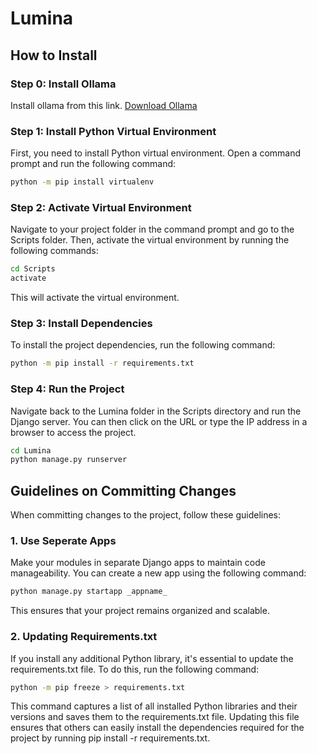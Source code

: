 # Lumina

## How to Install

### Step 0: Install Ollama

Install ollama from this link. [Download Ollama](https://ollama.com/)

### Step 1: Install Python Virtual Environment

First, you need to install Python virtual environment. Open a command prompt and run the following command:

```bash
python -m pip install virtualenv
```

### Step 2: Activate Virtual Environment

Navigate to your project folder in the command prompt and go to the Scripts folder. Then, activate the virtual environment by running the following commands:

```bash
cd Scripts
activate
```
This will activate the virtual environment.

### Step 3: Install Dependencies

To install the project dependencies, run the following command:

```bash
python -m pip install -r requirements.txt
```

### Step 4: Run the Project

Navigate back to the Lumina folder in the Scripts directory and run the Django server. You can then click on the URL or type the IP address in a browser to access the project.

```bash
cd Lumina
python manage.py runserver
```

## Guidelines on Committing Changes

 When committing changes to the project, follow these guidelines:

### 1. Use Seperate Apps

Make your modules in separate Django apps to maintain code manageability. You can create a new app using the following command:

```bash
python manage.py startapp _appname_
```

This ensures that your project remains organized and scalable.

### 2. Updating Requirements.txt

If you install any additional Python library, it's essential to update the requirements.txt file. To do this, run the following command:

```bash
python -m pip freeze > requirements.txt
```

This command captures a list of all installed Python libraries and their versions and saves them to the requirements.txt file. Updating this file ensures that others can easily install the dependencies required for the project by running pip install -r requirements.txt.
